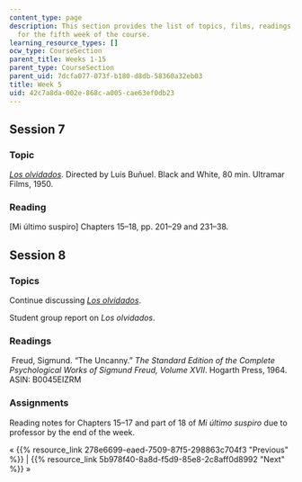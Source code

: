 ```yaml
---
content_type: page
description: This section provides the list of topics, films, readings, and assignments
  for the fifth week of the course.
learning_resource_types: []
ocw_type: CourseSection
parent_title: Weeks 1-15
parent_type: CourseSection
parent_uid: 7dcfa077-073f-b180-d8db-58360a32eb03
title: Week 5
uid: 42c7a8da-002e-868c-a005-cae63ef0db23
---
```


Session 7
---------

### Topic

[_Los olvidados_](http://www.imdb.com/title/tt0042804/?ref_=nv_sr_1). Directed by Luis Buñuel. Black and White, 80 min. Ultramar Films, 1950.

### Reading

\[Mi último suspiro\] Chapters 15–18, pp. 201–29 and 231–38.

Session 8
---------

### Topics

Continue discussing [_Los olvidados_](http://www.imdb.com/title/tt0042804/?ref_=nv_sr_1).

Student group report on _Los olvidados_.

### Readings

 Freud, Sigmund. “The Uncanny.” _The Standard Edition of the Complete Psychological Works of Sigmund Freud, Volume XVII_. Hogarth Press, 1964. ASIN: B0045EIZRM

### Assignments

Reading notes for Chapters 15–17 and part of 18 of _Mi último suspiro_ due to professor by the end of the week.

« {{% resource_link 278e6699-eaed-7509-87f5-298863c704f3 "Previous" %}} | {{% resource_link 5b978f40-8a8d-f5d9-85e8-2c8aff0d8992 "Next" %}} »